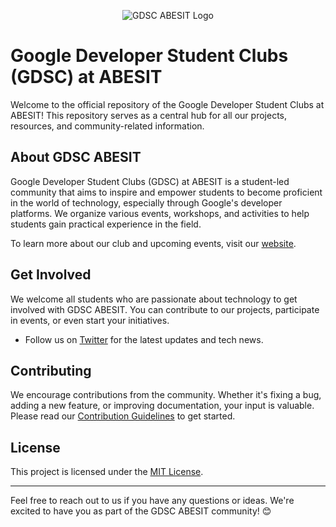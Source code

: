 
<p align="center">
  <img src="/assets/Logo.png width=60% height=60%" alt="GDSC ABESIT Logo">
</p>

# Google Developer Student Clubs (GDSC) at ABESIT

Welcome to the official repository of the Google Developer Student Clubs at ABESIT! This repository serves as a central hub for all our projects, resources, and community-related information.

## About GDSC ABESIT

Google Developer Student Clubs (GDSC) at ABESIT is a student-led community that aims to inspire and empower students to become proficient in the world of technology, especially through Google's developer platforms. We organize various events, workshops, and activities to help students gain practical experience in the field.

To learn more about our club and upcoming events, visit our [website](https://gdsc-abesit.vercel.app/).

## Get Involved

We welcome all students who are passionate about technology to get involved with GDSC ABESIT. You can contribute to our projects, participate in events, or even start your initiatives.

- Follow us on [Twitter](https://twitter.com/gdscabesit) for the latest updates and tech news.

## Contributing

We encourage contributions from the community. Whether it's fixing a bug, adding a new feature, or improving documentation, your input is valuable. Please read our [Contribution Guidelines](CONTRIBUTING.md) to get started.

## License

This project is licensed under the [MIT License](LICENSE).

---

Feel free to reach out to us if you have any questions or ideas. We're excited to have you as part of the GDSC ABESIT community! 😊
